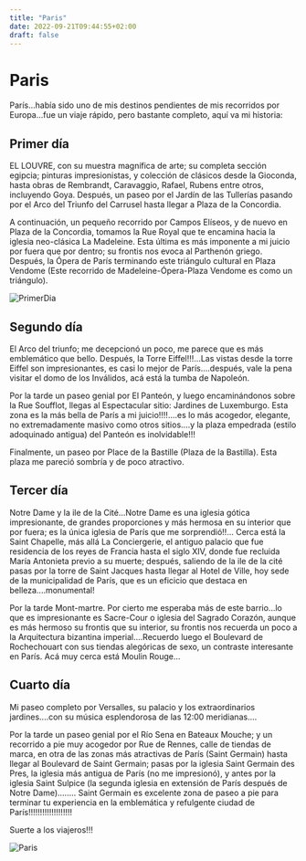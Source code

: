 ```yaml
---
title: "Paris"
date: 2022-09-21T09:44:55+02:00
draft: false
---
```


# Paris

París...había sido uno de mis destinos pendientes de mis recorridos por Europa...fue un viaje rápido, pero bastante completo, aquí va mi historia:

## Primer día

EL LOUVRE, con su muestra magnífica de arte; su completa sección egipcia; pinturas impresionistas, y colección de clásicos desde la Gioconda, hasta obras de Rembrandt, Caravaggio, Rafael, Rubens entre otros, incluyendo Goya. Después, un paseo por el Jardín de las Tullerías pasando por el Arco del Triunfo del Carrusel hasta llegar a Plaza de la Concordia.

A continuación, un pequeño recorrido por Campos Elíseos, y de nuevo en Plaza de la Concordia, tomamos la Rue Royal que te encamina hacia la iglesia neo-clásica La Madeleine. Esta última es más imponente a mi juicio por fuera que por dentro; su frontis nos evoca al Parthenón griego. Después, la Ópera de París terminando este triángulo cultural en Plaza Vendome (Este recorrido de Madeleine-Ópera-Plaza Vendome es como un triángulo).

![PrimerDia](https://viajes.chavetas.es/wp-content/uploads/albums/mauricio07/paris20.jpg)

## Segundo día

El Arco del triunfo; me decepcionó un poco, me parece que es más emblemático que bello. Después, la Torre Eiffel!!!...Las vistas desde la torre Eiffel son impresionantes, es casi lo mejor de París....después, vale la pena visitar el domo de los Inválidos, acá está la tumba de Napoleón.

Por la tarde un paseo genial por El Panteón, y luego encaminándonos sobre la Rue Soufflot, llegas al Espectacular sitio: Jardines de Luxemburgo. Esta zona es la más bella de París a mi juicio!!!!....es lo más acogedor, elegante, no extremadamente masivo como otros sitios....y la plaza empedrada (estilo adoquinado antigua) del Panteón es inolvidable!!!

Finalmente, un paseo por Place de la Bastille (Plaza de la Bastilla). Esta plaza me pareció sombría y de poco atractivo.

## Tercer día

Notre Dame y la ile de la Cité...Notre Dame es una iglesia gótica impresionante, de grandes proporciones y más hermosa en su interior que por fuera; es la única iglesia de París que me sorprendió!!... Cerca está la Saint Chapelle, más allá La Conciergerie, el antiguo palacio que fue residencia de los reyes de Francia hasta el siglo XIV, donde fue recluida María Antonieta previo a su muerte; después, saliendo de la ile de la cité pasas por la torre de Saint Jacques hasta llegar al Hotel de Ville, hoy sede de la municipalidad de París, que es un eficicio que destaca en belleza....monumental!

Por la tarde Mont-martre. Por cierto me esperaba más de este barrio...lo que es impresionante es Sacre-Cour o iglesia del Sagrado Corazón, aunque es más hermoso su frontis que su interior, su frontis nos recuerda un poco a la Arquitectura bizantina imperial....Recuerdo luego el Boulevard de Rochechouart con sus tiendas alegóricas de sexo, un contraste interesante en París. Acá muy cerca está Moulin Rouge...

## Cuarto día

Mi paseo completo por Versalles, su palacio y los extraordinarios jardines....con su música esplendorosa de las 12:00 meridianas....

Por la tarde un paseo genial por el Río Sena en Bateaux Mouche; y un recorrido a pie muy acogedor por Rue de Rennes, calle de tiendas de marca, en otra de las zonas más atractivas de París (Saint Germain) hasta llegar al Boulevard de Saint Germain; pasas por la iglesia Saint Germain des Pres, la iglesia más antigua de París (no me impresionó), y antes por la iglesia Saint Sulpice (la segunda iglesia en extensión de París después de Notre Dame)........ Saint Germain es excelente zona de paseo a pie para terminar tu experiencia en la emblemática y refulgente ciudad de París!!!!!!!!!!!!!!!!!!!

Suerte a los viajeros!!!

![Paris](https://dynamic-media-cdn.tripadvisor.com/media/photo-o/1b/4b/59/86/caption.jpg?w=500&h=300&s=1)